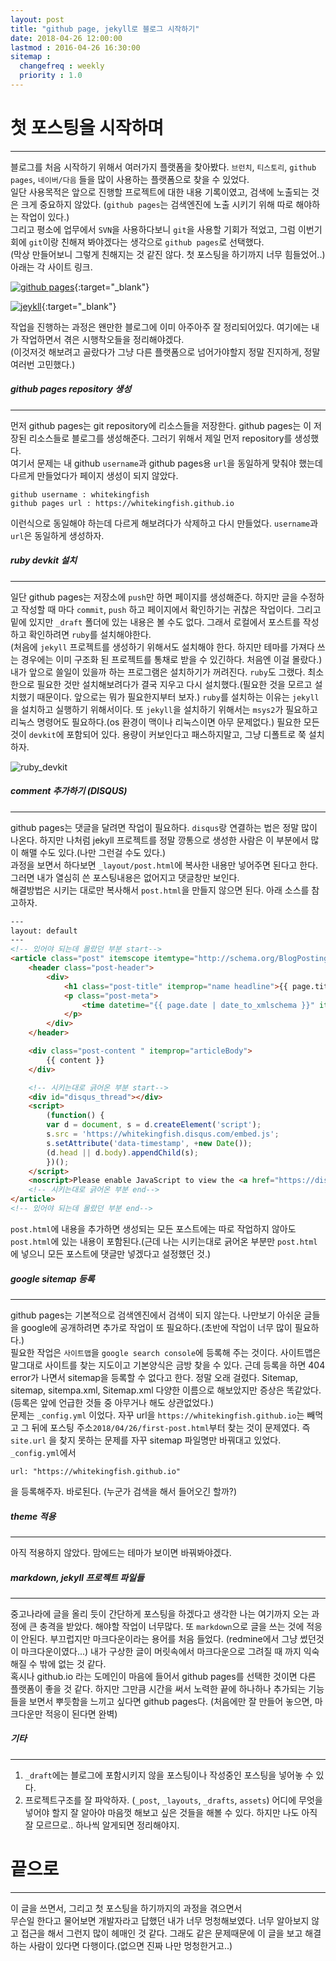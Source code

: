 ```yaml
---
layout: post
title: "github page, jekyll로 블로그 시작하기"
date: 2018-04-26 12:00:00 
lastmod : 2016-04-26 16:30:00
sitemap :
  changefreq : weekly
  priority : 1.0
---
```

# 첫 포스팅을 시작하며
- - -   
블로그를 처음 시작하기 위해서 여러가지 플랫폼을 찾아봤다. `브런치`, `티스토리`, `github pages`, `네이버/다음` 들을 많이 사용하는 플랫폼으로 찾을 수 있었다.  
일단 사용목적은 앞으로 진행할 프로젝트에 대한 내용 기록이였고, 검색에 노출되는 것은 크게 중요하지 않았다. (`github pages`는 검색엔진에 노출 시키기 위해 따로 해야하는 작업이 있다.)  
그리고 평소에 업무에서 `SVN`을 사용하다보니 `git`을 사용할 기회가 적었고, 그럼 이번기회에 `git`이랑 친해져 봐야겠다는 생각으로 `github pages`로 선택했다.  
(막상 만들어보니 그렇게 친해지는 것 같진 않다. 첫 포스팅을 하기까지 너무 힘들었어..)  
아래는 각 사이트 링크.
    
[![github pages](/assets/images/github-pages-examples.png)](https://pages.github.com/){:target="_blank"}
   
[![jeykll](/assets/images/jekyll.png)](https://jekyllrb.com/){:target="_blank"}  

작업을 진행하는 과정은 왠만한 블로그에 이미 아주아주 잘 정리되어있다. 여기에는 내가 작업하면서 겪은 시행착오들을 정리해야겠다.  
(이것저것 해보려고 골랐다가 그냥 다른 플랫폼으로 넘어가야할지 정말 진지하게, 정말 여러번 고민했다.)  
  
##### github pages repository 생성
- - -   
먼저 github pages는 git repository에 리소스들을 저장한다. github pages는 이 저장된 리소스들로 블로그를 생성해준다. 그러기 위해서 제일 먼저 repository를 생성했다.  
여기서 문제는 내 github `username`과 github pages용 `url`을 동일하게 맞춰야 했는데 다르게 만들었다가 페이지 생성이 되지 않았다.
```
github username : whitekingfish
github pages url : https://whitekingfish.github.io
```
이런식으로 동일해야 하는데 다르게 해보려다가 삭제하고 다시 만들었다. `username`과 `url`은 동일하게 생성하자.  

##### ruby devkit 설치
- - -   
일단 github pages는 저장소에 `push`만 하면 페이지를 생성해준다. 하지만 글을 수정하고 작성할 때 마다 `commit`, `push` 하고 페이지에서 확인하기는 귀찮은 작업이다. 그리고 밑에 있지만 `_draft` 폴더에 있는 내용은 볼 수도 없다. 그래서 로컬에서 포스트를 작성하고 확인하려면 `ruby`를 설치해야한다.   
(처음에 `jekyll` 프로젝트를 생성하기 위해서도 설치해야 한다. 하지만 테마를 가져다 쓰는 경우에는 이미 구조화 된 프로젝트를 통채로 받을 수 있긴하다. 처음엔 이걸 몰랐다.)    
내가 앞으로 쓸일이 있을까 하는 프로그램은 설치하기가 꺼려진다. `ruby`도 그랬다. 최소한으로 필요한 것만 설치해보려다가 결국 지우고 다시 설치했다.(필요한 것을 모르고 설치했기 때문이다. 앞으로는 뭐가 필요한지부터 보자.) `ruby`를 설치하는 이유는 `jekyll`을 설치하고 실행하기 위해서이다. 또 `jekyll`을 설치하기 위해서는 `msys2`가 필요하고 리눅스 명령어도 필요하다.(os 환경이 맥이나 리눅스이면 아무 문제없다.) 필요한 모든 것이 `devkit`에 포함되어 있다. 용량이 커보인다고 패스하지말고, 그냥 디폴트로 쭉 설치하자.   
   
![ruby_devkit](/assets/images/ruby_devkit.jpg)   

##### comment 추가하기 (DISQUS)
- - -   
github pages는 댓글을 달려면 작업이 필요하다. `disqus`랑 연결하는 법은 정말 많이 나온다. 하지만 나처럼 jekyll 프로젝트를 정말 깡통으로 생성한 사람은 이 부분에서 많이 해맬 수도 있다.(나만 그런걸 수도 있다.)   
과정을 보면서 하다보면 `_layout/post.html`에 복사한 내용만 넣어주면 된다고 한다. 그러면 내가 열심히 쓴 포스팅내용은 없어지고 댓글창만 보인다.   
해결방법은 시키는 대로만 복사해서 `post.html`을 만들지 않으면 된다. 아래 소스를 참고하자.
```html
---
layout: default
---
<!-- 있어야 되는데 몰랐던 부분 start-->
<article class="post" itemscope itemtype="http://schema.org/BlogPosting">
    <header class="post-header">
        <div>
            <h1 class="post-title" itemprop="name headline">{{ page.title }}</h1>
            <p class="post-meta">
                <time datetime="{{ page.date | date_to_xmlschema }}" itemprop="datePublished">{{ page.date | date_to_long_string }}</time>
            </p>
        </div>
    </header>

    <div class="post-content " itemprop="articleBody">
        {{ content }}
    </div>

    <!-- 시키는대로 긁어온 부분 start-->
    <div id="disqus_thread"></div>
    <script>
        (function() {
        var d = document, s = d.createElement('script');
        s.src = 'https://whitekingfish.disqus.com/embed.js';
        s.setAttribute('data-timestamp', +new Date());
        (d.head || d.body).appendChild(s);
        })();
    </script>
    <noscript>Please enable JavaScript to view the <a href="https://disqus.com/?ref_noscript">comments powered by Disqus.</a></noscript>
    <!-- 시키는대로 긁어온 부분 end-->
</article>
<!-- 있어야 되는데 몰랐던 부분 end-->
```
`post.html`에 내용을 추가하면 생성되는 모든 포스트에는 따로 작업하지 않아도 `post.html`에 있는 내용이 포함된다.(근데 나는 시키는대로 긁어온 부분만 `post.html`에 넣으니 모든 포스트에 댓글만 넣겠다고 설정했던 것.)

##### google sitemap 등록
- - -    
github pages는 기본적으로 검색엔진에서 검색이 되지 않는다. 나만보기 아쉬운 글들을 google에 공개하려면 추가로 작업이 또 필요하다.(초반에 작업이 너무 많이 필요하다.)   
필요한 작업은 `사이트맵`을 `google search console`에 등록해 주는 것이다. 사이트맵은 말그대로 사이트를 찾는 지도이고 기본양식은 금방 찾을 수 있다. 근데 등록을 하면 404 error가 나면서 sitemap을 등록할 수 없다고 한다. 정말 오래 걸렸다. Sitemap, sitemap, sitempa.xml, Sitemap.xml 다양한 이름으로 해보았지만 증상은 똑같았다.(등록은 앞에 언급한 것들 중 아무거나 해도 상관없었다.)  
문제는 `_config.yml` 이었다. 자꾸 url을 `https://whitekingfish.github.io`는 빼먹고 그 뒤에 포스팅 주소`2018/04/26/first-post.html`부터 찾는 것이 문제였다. 즉 `site.url` 을 찾지 못하는 문제를 자꾸 sitemap 파일명만 바꿔대고 있었다.   
`_config.yml`에서   
```
url: "https://whitekingfish.github.io"
```
을 등록해주자. 바로된다. (누군가 검색을 해서 들어오긴 할까?)    

##### theme 적용
- - -    
아직 적용하지 않았다. 맘에드는 테마가 보이면 바꿔봐야겠다.

##### markdown, jekyll 프로젝트 파일들
- - -   
중고나라에 글을 올리 듯이 간단하게 포스팅을 하겠다고 생각한 나는 여기까지 오는 과정에 큰 충격을 받았다. 해야할 작업이 너무많다. 또 `markdown`으로 글을 쓰는 것에 적응이 안된다. 부끄럽지만 마크다운이라는 용어를 처음 들었다. (redmine에서 그냥 썼던것이 마크다운이였다...) 내가 구상한 글이 머릿속에서 마크다운으로 그려질 때 까지 익숙해질 수 밖에 없는 것 같다.   
혹시나 github.io 라는 도메인이 마음에 들어서 github pages를 선택한 것이면 다른 플랫폼이 좋을 것 같다. 하지만 그만큼 시간을 써서 노력한 끝에 하나하나 추가되는 기능들을 보면서 뿌듯함을 느끼고 싶다면 github pages다. (처음에만 잘 만들어 놓으면, 마크다운만 적응이 된다면 완벽)   

##### 기타
- - -   
1. `_draft`에는 블로그에 포함시키지 않을 포스팅이나 작성중인 포스팅을 넣어놓 수 있다.
2. 프로젝트구조를 잘 파악하자. (`_post`, `_layouts`, `_drafts`, `assets`) 어디에 무엇을 넣어야 할지 잘 알아야 마음껏 해보고 싶은 것들을 해볼 수 있다. 하지만 나도 아직 잘 모르므로.. 하나씩 알게되면 정리해야지.   

# 끝으로
- - -   
이 글을 쓰면서, 그리고 첫 포스팅을 하기까지의 과정을 겪으면서  
무슨일 한다고 물어보면 개발자라고 답했던 내가 너무 멍청해보였다. 너무 알아보지 않고 접근을 해서 그런지 많이 헤매인 것 같다. 그래도 같은 문제때문에 이 글을 보고 해결하는 사람이 있다면 다행이다.(없으면 진짜 나만 멍청한거고..)